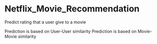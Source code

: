 # Netflix_Movie_Recommendation
Predict rating that a user give to a movie

Prediction is based on User-User similarity
Prediction is based on Movie-Movie similarity
